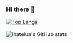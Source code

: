 ### Hi there 👋

<!--
**ihatelua/ihatelua** is a ✨ _special_ ✨ repository because its `README.md` (this file) appears on your GitHub profile.

Here are some ideas to get you started:

- 🔭 I’m currently working on ...
- 🌱 I’m currently learning ...
- 👯 I’m looking to collaborate on ...
- 🤔 I’m looking for help with ...
- 💬 Ask me about ...
- 📫 How to reach me: ...
- 😄 Pronouns: ...
- ⚡ Fun fact: ...
-->

[![Top Langs](https://github-readme-stats.vercel.app/api/top-langs/?username=ihatelua&langs_count=8)](https://github.com/ihatelua/github-readme-stats)<br><br>
![ihatelua's GitHub stats](https://github-readme-stats.vercel.app/api?username=ihatelua&show_icons=true&count_private=true&include_all_commits=true)
